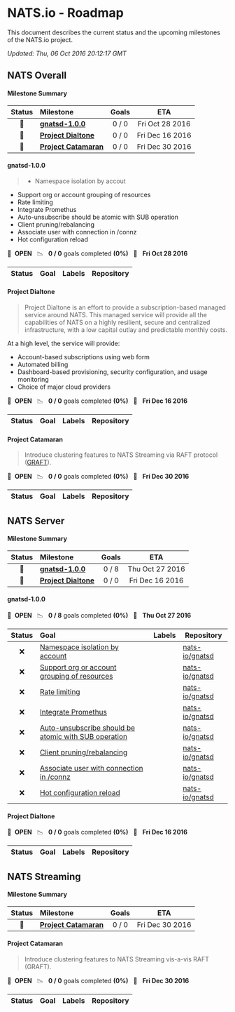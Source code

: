 # NATS.io - Roadmap

This document describes the current status and the upcoming milestones of the NATS.io project.

*Updated: Thu, 06 Oct 2016 20:12:17 GMT*

## NATS Overall

#### Milestone Summary

| Status | Milestone | Goals | ETA |
| :---: | :--- | :---: | :---: |
| 🚀 | **[gnatsd-1.0.0](#gnatsd-1.0.0)** | 0 / 0 | Fri Oct 28 2016 |
| 🚀 | **[Project Dialtone](#project-dialtone)** | 0 / 0 | Fri Dec 16 2016 |
| 🚀 | **[Project Catamaran](#project-catamaran)** | 0 / 0 | Fri Dec 30 2016 |

#### gnatsd-1.0.0

> * Namespace isolation by accout
* Support org or account grouping of resources
* Rate limiting
* Integrate Promethus
* Auto-unsubscribe should be atomic with SUB operation
* Client pruning/rebalancing
* Associate user with connection in /connz
* Hot configuration reload


🚀 &nbsp;**OPEN** &nbsp;&nbsp;📉 &nbsp;&nbsp;**0 / 0** goals completed **(0%)** &nbsp;&nbsp;📅 &nbsp;&nbsp;**Fri Oct 28 2016**

| Status | Goal | Labels | Repository |
| :---: | :--- | --- | --- |


#### Project Dialtone

> Project Dialtone is an effort to provide a subscription-based managed service around NATS. This managed service will provide all the capabilities of NATS on a highly resilient, secure and centralized infrastructure, with a low capital outlay and predictable monthly costs. 

At a high level, the service will provide:
 * Account-based subscriptions using web form
 * Automated billing
 * Dashboard-based provisioning, security configuration, and usage monitoring
 * Choice of major cloud providers


🚀 &nbsp;**OPEN** &nbsp;&nbsp;📉 &nbsp;&nbsp;**0 / 0** goals completed **(0%)** &nbsp;&nbsp;📅 &nbsp;&nbsp;**Fri Dec 16 2016**

| Status | Goal | Labels | Repository |
| :---: | :--- | --- | --- |


#### Project Catamaran

> Introduce clustering features to NATS Streaming via RAFT protocol ([GRAFT](https://github.com/nats-io/graft)). 

🚀 &nbsp;**OPEN** &nbsp;&nbsp;📉 &nbsp;&nbsp;**0 / 0** goals completed **(0%)** &nbsp;&nbsp;📅 &nbsp;&nbsp;**Fri Dec 30 2016**

| Status | Goal | Labels | Repository |
| :---: | :--- | --- | --- |


## NATS Server

#### Milestone Summary

| Status | Milestone | Goals | ETA |
| :---: | :--- | :---: | :---: |
| 🚀 | **[gnatsd-1.0.0](#gnatsd-1.0.0)** | 0 / 8 | Thu Oct 27 2016 |
| 🚀 | **[Project Dialtone](#project-dialtone)** | 0 / 0 | Fri Dec 16 2016 |

#### gnatsd-1.0.0

> 

🚀 &nbsp;**OPEN** &nbsp;&nbsp;📉 &nbsp;&nbsp;**0 / 8** goals completed **(0%)** &nbsp;&nbsp;📅 &nbsp;&nbsp;**Thu Oct 27 2016**

| Status | Goal | Labels | Repository |
| :---: | :--- | --- | --- |
| ❌ | [Namespace isolation by account](https://github.com/nats-io/gnatsd/issues/348) | | <a href=https://github.com/nats-io/gnatsd>nats-io/gnatsd</a> |
| ❌ | [Support org or account grouping of resources](https://github.com/nats-io/gnatsd/issues/347) | | <a href=https://github.com/nats-io/gnatsd>nats-io/gnatsd</a> |
| ❌ | [Rate limiting](https://github.com/nats-io/gnatsd/issues/346) | | <a href=https://github.com/nats-io/gnatsd>nats-io/gnatsd</a> |
| ❌ | [Integrate Promethus ](https://github.com/nats-io/gnatsd/issues/345) | | <a href=https://github.com/nats-io/gnatsd>nats-io/gnatsd</a> |
| ❌ | [Auto-unsubscribe should be atomic with SUB operation](https://github.com/nats-io/gnatsd/issues/344) | | <a href=https://github.com/nats-io/gnatsd>nats-io/gnatsd</a> |
| ❌ | [Client pruning/rebalancing](https://github.com/nats-io/gnatsd/issues/343) | | <a href=https://github.com/nats-io/gnatsd>nats-io/gnatsd</a> |
| ❌ | [Associate user with connection in /connz](https://github.com/nats-io/gnatsd/issues/342) | | <a href=https://github.com/nats-io/gnatsd>nats-io/gnatsd</a> |
| ❌ | [Hot configuration reload](https://github.com/nats-io/gnatsd/issues/338) | | <a href=https://github.com/nats-io/gnatsd>nats-io/gnatsd</a> |


#### Project Dialtone

> 

🚀 &nbsp;**OPEN** &nbsp;&nbsp;📉 &nbsp;&nbsp;**0 / 0** goals completed **(0%)** &nbsp;&nbsp;📅 &nbsp;&nbsp;**Fri Dec 16 2016**

| Status | Goal | Labels | Repository |
| :---: | :--- | --- | --- |


## NATS Streaming

#### Milestone Summary

| Status | Milestone | Goals | ETA |
| :---: | :--- | :---: | :---: |
| 🚀 | **[Project Catamaran](#project-catamaran)** | 0 / 0 | Fri Dec 30 2016 |

#### Project Catamaran

> Introduce clustering features to NATS Streaming vis-a-vis RAFT (GRAFT).

🚀 &nbsp;**OPEN** &nbsp;&nbsp;📉 &nbsp;&nbsp;**0 / 0** goals completed **(0%)** &nbsp;&nbsp;📅 &nbsp;&nbsp;**Fri Dec 30 2016**

| Status | Goal | Labels | Repository |
| :---: | :--- | --- | --- |



